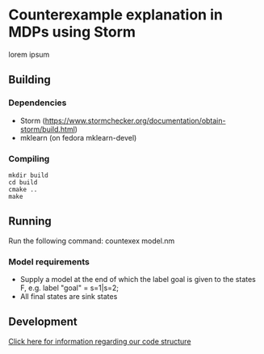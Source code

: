 # Counterexample explanation in MDPs using Storm
lorem ipsum
## Building
### Dependencies
- Storm (https://www.stormchecker.org/documentation/obtain-storm/build.html)
- mklearn (on fedora mklearn-devel)
### Compiling
    mkdir build
    cd build
    cmake ..
    make
## Running
Run the following command:
    countexex model.nm
### Model requirements
- Supply a model at the end of which the label goal is given to the states F, e.g.
    label "goal" = s=1|s=2;
- All final states are sink states

## Development
[Click here for information regarding our code structure](doc/develop.md)